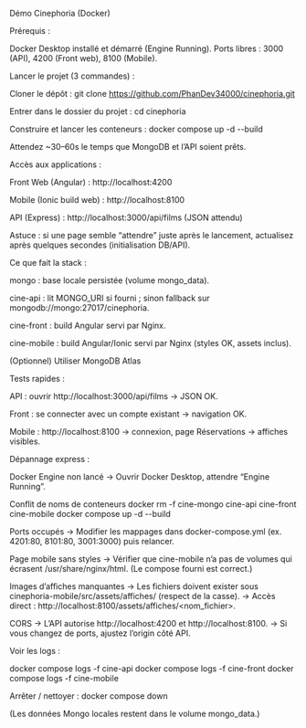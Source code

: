 Démo Cinephoria (Docker)

Prérequis : 

Docker Desktop installé et démarré (Engine Running).
Ports libres : 3000 (API), 4200 (Front web), 8100 (Mobile).

Lancer le projet (3 commandes) : 

Cloner le dépôt : git clone https://github.com/PhanDev34000/cinephoria.git

Entrer dans le dossier du projet : cd cinephoria

Construire et lancer les conteneurs : docker compose up -d --build

Attendez ~30–60s le temps que MongoDB et l’API soient prêts.

Accès aux applications : 

Front Web (Angular) : http://localhost:4200

Mobile (Ionic build web) : http://localhost:8100

API (Express) : http://localhost:3000/api/films
 (JSON attendu)

Astuce : si une page semble “attendre” juste après le lancement, actualisez après quelques secondes (initialisation DB/API).

Ce que fait la stack : 

mongo : base locale persistée (volume mongo_data).

cine-api : lit MONGO_URI si fourni ; sinon fallback sur mongodb://mongo:27017/cinephoria.

cine-front : build Angular servi par Nginx.

cine-mobile : build Angular/Ionic servi par Nginx (styles OK, assets inclus).

(Optionnel) Utiliser MongoDB Atlas

Tests rapides : 

API : ouvrir http://localhost:3000/api/films
 → JSON OK.

Front : se connecter avec un compte existant → navigation OK.

Mobile : http://localhost:8100
 → connexion, page Réservations → affiches visibles.

Dépannage express : 

Docker Engine non lancé
→ Ouvrir Docker Desktop, attendre “Engine Running”.

Conflit de noms de conteneurs
docker rm -f cine-mongo cine-api cine-front cine-mobile
docker compose up -d --build


Ports occupés
→ Modifier les mappages dans docker-compose.yml (ex. 4201:80, 8101:80, 3001:3000) puis relancer.

Page mobile sans styles
→ Vérifier que cine-mobile n’a pas de volumes qui écrasent /usr/share/nginx/html. (Le compose fourni est correct.)

Images d’affiches manquantes
→ Les fichiers doivent exister sous cinephoria-mobile/src/assets/affiches/ (respect de la casse).
→ Accès direct : http://localhost:8100/assets/affiches/<nom_fichier>.

CORS
→ L’API autorise http://localhost:4200 et http://localhost:8100.
→ Si vous changez de ports, ajustez l’origin côté API.

Voir les logs : 

docker compose logs -f cine-api
docker compose logs -f cine-front
docker compose logs -f cine-mobile

Arrêter / nettoyer : 
docker compose down


(Les données Mongo locales restent dans le volume mongo_data.)

